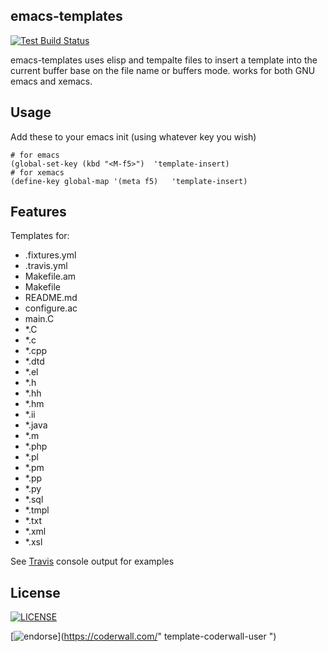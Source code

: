 ## emacs-templates

[![Test Build Status](https://travis-ci.org/pahoughton/emacs-templates.png)](https://travis-ci.org/pahoughton/emacs-templates)

emacs-templates uses elisp and tempalte files to insert a template
into the current buffer base on the file name or buffers mode. works
for both GNU emacs and xemacs.

## Usage

Add these to your emacs init (using whatever key you wish)

    # for emacs
    (global-set-key (kbd "<M-f5>")	'template-insert)
    # for xemacs
    (define-key global-map '(meta f5)   'template-insert)

## Features

Templates for:
* .fixtures.yml
* .travis.yml
* Makefile.am
* Makefile
* README.md
* configure.ac
* main.C
* *.C
* *.c
* *.cpp
* *.dtd
* *.el
* *.h
* *.hh
* *.hm
* *.ii
* *.java
* *.m
* *.php
* *.pl
* *.pm
* *.pp
* *.py
* *.sql
* *.tmpl
* *.txt
* *.xml
* *.xsl

See [Travis](https://travis-ci.org/pahoughton/emacs-templates) console
output for examples

## License

[![LICENSE](http://i.creativecommons.org/l/by/3.0/88x31.png)](http://creativecommons.org/licenses/by/3.0/)

[![endorse](https://api.coderwall.com/pahoughton/endorsecount.png)](https://coderwall.com/" template-coderwall-user ")
